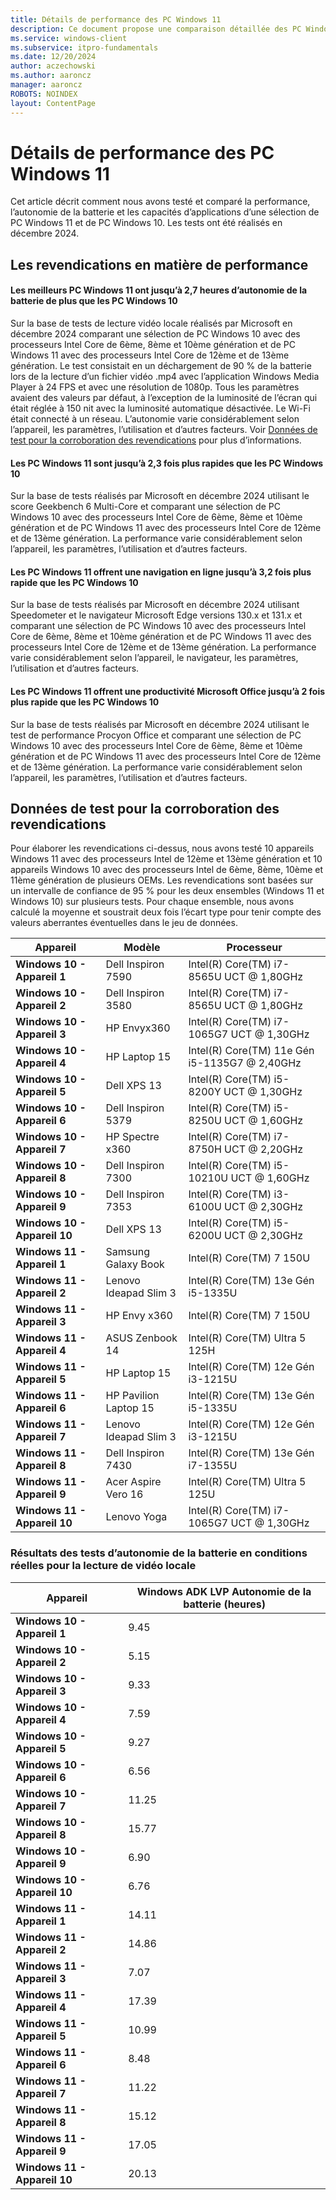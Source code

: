 ```yaml
---
title: Détails de performance des PC Windows 11
description: Ce document propose une comparaison détaillée des PC Windows 11 et Windows 10 en termes de performance, d’autonomie de la batterie et de capacités d’applications, basée sur des tests réalisés par Microsoft en décembre 2024.
ms.service: windows-client
ms.subservice: itpro-fundamentals
ms.date: 12/20/2024
author: aczechowski
ms.author: aaroncz
manager: aaroncz
ROBOTS: NOINDEX
layout: ContentPage
---
```


# Détails de performance des PC Windows 11

Cet article décrit comment nous avons testé et comparé la performance, l’autonomie de la batterie et les capacités d’applications d’une sélection de PC Windows 11 et de PC Windows 10. Les tests ont été réalisés en décembre 2024.

## Les revendications en matière de performance

#### Les meilleurs PC Windows 11 ont jusqu’à 2,7 heures d’autonomie de la batterie de plus que les PC Windows 10

Sur la base de tests de lecture vidéo locale réalisés par Microsoft en décembre 2024 comparant une sélection de PC Windows 10 avec des processeurs Intel Core de 6ème, 8ème et 10ème génération et de PC Windows 11 avec des processeurs Intel Core de 12ème et de 13ème génération. Le test consistait en un déchargement de 90 % de la batterie lors de la lecture d’un fichier vidéo .mp4 avec l’application Windows Media Player à 24 FPS et avec une résolution de 1080p. Tous les paramètres avaient des valeurs par défaut, à l’exception de la luminosité de l’écran qui était réglée à 150 nit avec la luminosité automatique désactivée. Le Wi-Fi était connecté à un réseau. L’autonomie varie considérablement selon l’appareil, les paramètres, l’utilisation et d’autres facteurs. Voir [Données de test pour la corroboration des revendications](#test-data-for-claims-substantiation) pour plus d’informations.

#### Les PC Windows 11 sont jusqu’à 2,3 fois plus rapides que les PC Windows 10

Sur la base de tests réalisés par Microsoft en décembre 2024 utilisant le score Geekbench 6 Multi-Core et comparant une sélection de PC Windows 10 avec des processeurs Intel Core de 6ème, 8ème et 10ème génération et de PC Windows 11 avec des processeurs Intel Core de 12ème et de 13ème génération. La performance varie considérablement selon l’appareil, les paramètres, l’utilisation et d’autres facteurs.

#### Les PC Windows 11 offrent une navigation en ligne jusqu’à 3,2 fois plus rapide que les PC Windows 10

Sur la base de tests réalisés par Microsoft en décembre 2024 utilisant Speedometer et le navigateur Microsoft Edge versions 130.x et 131.x et comparant une sélection de PC Windows 10 avec des processeurs Intel Core de 6ème, 8ème et 10ème génération et de PC Windows 11 avec des processeurs Intel Core de 12ème et de 13ème génération. La performance varie considérablement selon l’appareil, le navigateur, les paramètres, l’utilisation et d’autres facteurs.

#### Les PC Windows 11 offrent une productivité Microsoft Office jusqu’à 2 fois plus rapide que les PC Windows 10

Sur la base de tests réalisés par Microsoft en décembre 2024 utilisant le test de performance Procyon Office et comparant une sélection de PC Windows 10 avec des processeurs Intel Core de 6ème, 8ème et 10ème génération et de PC Windows 11 avec des processeurs Intel Core de 12ème et de 13ème génération. La performance varie considérablement selon l’appareil, les paramètres, l’utilisation et d’autres facteurs.

## Données de test pour la corroboration des revendications

Pour élaborer les revendications ci-dessus, nous avons testé 10 appareils Windows 11 avec des processeurs Intel de 12ème et 13ème génération et 10 appareils Windows 10 avec des processeurs Intel de 6ème, 8ème, 10ème et 11ème génération de plusieurs OEMs. Les revendications sont basées sur un intervalle de confiance de 95 % pour les deux ensembles (Windows 11 et Windows 10) sur plusieurs tests. Pour chaque ensemble, nous avons calculé la moyenne et soustrait deux fois l’écart type pour tenir compte des valeurs aberrantes éventuelles dans le jeu de données.

| **Appareil** | **Modèle** | **Processeur** |
|---|---|---|
| **Windows 10 - Appareil 1** | Dell Inspiron 7590 | Intel(R) Core(TM) i7-8565U UCT @ 1,80GHz |
| **Windows 10 - Appareil 2** | Dell Inspiron 3580 | Intel(R) Core(TM) i7-8565U UCT @ 1,80GHz |
| **Windows 10 - Appareil 3** | HP Envyx360 | Intel(R) Core(TM) i7-1065G7 UCT @ 1,30GHz |
| **Windows 10 - Appareil 4** | HP Laptop 15 | Intel(R) Core(TM) 11e Gén i5-1135G7 @ 2,40GHz |
| **Windows 10 - Appareil 5** | Dell XPS 13 | Intel(R) Core(TM) i5-8200Y UCT @ 1,30GHz |
| **Windows 10 - Appareil 6** | Dell Inspiron 5379 | Intel(R) Core(TM) i5-8250U UCT @ 1,60GHz |
| **Windows 10 - Appareil 7** | HP Spectre x360 | Intel(R) Core(TM) i7-8750H UCT @ 2,20GHz |
| **Windows 10 - Appareil 8** | Dell Inspiron 7300 | Intel(R) Core(TM) i5-10210U UCT @ 1,60GHz |
| **Windows 10 - Appareil 9** | Dell Inspiron 7353 | Intel(R) Core(TM) i3-6100U UCT @ 2,30GHz |
| **Windows 10 - Appareil 10** | Dell XPS 13 | Intel(R) Core(TM) i5-6200U UCT @ 2,30GHz |
| **Windows 11 - Appareil 1** | Samsung Galaxy Book | Intel(R) Core(TM) 7 150U |
| **Windows 11 - Appareil 2** | Lenovo Ideapad Slim 3 | Intel(R) Core(TM) 13e Gén i5-1335U |
| **Windows 11 - Appareil 3** | HP Envy x360 | Intel(R) Core(TM) 7 150U |
| **Windows 11 - Appareil 4** | ASUS Zenbook 14 | Intel(R) Core(TM) Ultra 5 125H |
| **Windows 11 - Appareil 5** | HP Laptop 15 | Intel(R) Core(TM) 12e Gén i3-1215U |
| **Windows 11 - Appareil 6** | HP Pavilion Laptop 15 | Intel(R) Core(TM) 13e Gén i5-1335U |
| **Windows 11 - Appareil 7** | Lenovo Ideapad Slim 3 | Intel(R) Core(TM) 12e Gén i3-1215U |
| **Windows 11 - Appareil 8** | Dell Inspiron 7430 | Intel(R) Core(TM) 13e Gén i7-1355U |
| **Windows 11 - Appareil 9** | Acer Aspire Vero 16 | Intel(R) Core(TM) Ultra 5 125U |
| **Windows 11 - Appareil 10** | Lenovo Yoga | Intel(R) Core(TM) i7-1065G7 UCT @ 1,30GHz |

### Résultats des tests d’autonomie de la batterie en conditions réelles pour la lecture de vidéo locale

| **Appareil** | **Windows ADK LVP Autonomie de la batterie (heures)** |
|---|---|
| **Windows 10 - Appareil 1** | 9.45 |
| **Windows 10 - Appareil 2** | 5.15 |
| **Windows 10 - Appareil 3** | 9.33 |
| **Windows 10 - Appareil 4** | 7.59 |
| **Windows 10 - Appareil 5** | 9.27 |
| **Windows 10 - Appareil 6** | 6.56 |
| **Windows 10 - Appareil 7** | 11.25 |
| **Windows 10 - Appareil 8** | 15.77 |
| **Windows 10 - Appareil 9** | 6.90 |
| **Windows 10 - Appareil 10** | 6.76 |
| **Windows 11 - Appareil 1** | 14.11 |
| **Windows 11 - Appareil 2** | 14.86 |
| **Windows 11 - Appareil 3** | 7.07 |
| **Windows 11 - Appareil 4** | 17.39 |
| **Windows 11 - Appareil 5** | 10.99 |
| **Windows 11 - Appareil 6** | 8.48 |
| **Windows 11 - Appareil 7** | 11.22 |
| **Windows 11 - Appareil 8** | 15.12 |
| **Windows 11 - Appareil 9** | 17.05 |
| **Windows 11 - Appareil 10** | 20.13 |

